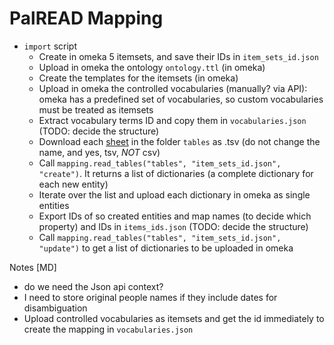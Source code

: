 # PalREAD Mapping

* `import` script
  * Create in omeka 5 itemsets, and save their IDs in `item_sets_id.json`
  * Upload in omeka the ontology `ontology.ttl` (in omeka)
  * Create the templates for the itemsets (in omeka)
  * Upload in omeka the controlled vocabularies (manually? via API): omeka has a predefined set of vocabularies, so custom vocabularies must be treated as itemsets
  * Extract vocabulary terms ID and copy them in `vocabularies.json` (TODO: decide the structure)
  * Download each [sheet](https://docs.google.com/spreadsheets/d/1fn523ktjeLyTytUuPvlOXEvb5A65SxhlKkePKtdWcSQ/edit?usp=sharing) in the folder `tables` as .tsv (do not change the name, and yes, tsv, _NOT_ csv)
  * Call `mapping.read_tables("tables", "item_sets_id.json", "create")`. It returns a list of dictionaries (a complete dictionary for each new entity)
  * Iterate over the list and upload each dictionary in omeka as single entities
  * Export IDs of so created entities and map names (to decide which property) and IDs in `items_ids.json` (TODO: decide the structure)
  * Call `mapping.read_tables("tables", "item_sets_id.json", "update")` to get a list of dictionaries to be uploaded in omeka

Notes [MD]

 * do we need the Json api context?
 * I need to store original people names if they include dates for disambiguation
 * Upload controlled vocabularies as itemsets and get the id immediately to create the mapping in `vocabularies.json`
